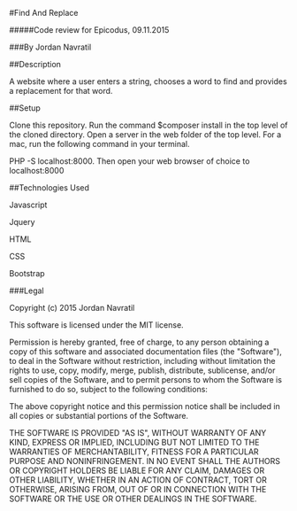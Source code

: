#Find And Replace

#####Code review for Epicodus, 09.11.2015

###By Jordan Navratil

##Description

A website where a user enters a string, chooses a word to find and provides a replacement for that word.



##Setup

Clone this repository. Run the command $composer install in the top level of the cloned directory. Open a  server in the web folder of the top level. For a mac, run the following command in your terminal.

PHP -S localhost:8000. Then open your web browser of choice to localhost:8000

##Technologies Used

Javascript

Jquery

HTML

CSS

Bootstrap

###Legal

Copyright (c) 2015 Jordan Navratil

This software is licensed under the MIT license.

Permission is hereby granted, free of charge, to any person obtaining a copy
of this software and associated documentation files (the "Software"), to deal
in the Software without restriction, including without limitation the rights
to use, copy, modify, merge, publish, distribute, sublicense, and/or sell
copies of the Software, and to permit persons to whom the Software is
furnished to do so, subject to the following conditions:

The above copyright notice and this permission notice shall be included in
all copies or substantial portions of the Software.

THE SOFTWARE IS PROVIDED "AS IS", WITHOUT WARRANTY OF ANY KIND, EXPRESS OR
IMPLIED, INCLUDING BUT NOT LIMITED TO THE WARRANTIES OF MERCHANTABILITY,
FITNESS FOR A PARTICULAR PURPOSE AND NONINFRINGEMENT. IN NO EVENT SHALL THE
AUTHORS OR COPYRIGHT HOLDERS BE LIABLE FOR ANY CLAIM, DAMAGES OR OTHER
LIABILITY, WHETHER IN AN ACTION OF CONTRACT, TORT OR OTHERWISE, ARISING FROM,
OUT OF OR IN CONNECTION WITH THE SOFTWARE OR THE USE OR OTHER DEALINGS IN
THE SOFTWARE.
